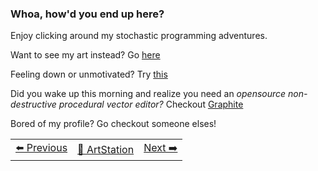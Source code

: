 ### Whoa, how'd you end up here? 

Enjoy clicking around my stochastic programming adventures.

Want to see my art instead? Go [here](https://psyfer.io/)

Feeling down or unmotivated? Try [this](https://github.com/otdavies/CreativeProfessionalWellness)

Did you wake up this morning and realize you need an *opensource non-destructive procedural vector editor?* Checkout [Graphite](https://github.com/GraphiteEditor/Graphite)

Bored of my profile? Go checkout someone elses!
<div align="left">
  <table>
    <tr>
      <td align="center">
        <a href="https://octo-ring.com/p/otdavies/prev" title="Previous Profile">
          ⬅️ Previous
        </a>
      </td>
      <td align="center">
        <a href="https://psyfer.io" title="Visit My ArtStation">
          🎨 ArtStation
        </a>
      </td>
      <td align="center">
        <a href="https://octo-ring.com/p/otdavies/next" title="Next Profile">
          Next ➡️
        </a>
      </td>
    </tr>
  </table>
</div>
